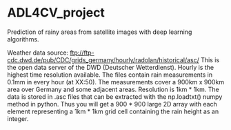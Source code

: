 # ADL4CV_project
Prediction of rainy areas from satellite images with deep learning algorithms.

Weather data source: ftp://ftp-cdc.dwd.de/pub/CDC/grids_germany/hourly/radolan/historical/asc/
 This is the open data server of the DWD (Deutscher Wetterdienst). Hourly is the highest time resolution available. The files contain rain measurements in 0.1mm in every hour (at XX:50). The measurements cover a 900km x 900km area over Germany and some adjacent areas. Resolution is 1km * 1km. The data is stored in .asc files that can be extracted with the np.loadtxt() numpy method in python. Thus you will get a 900 * 900 large 2D array with each element representing a 1km * 1km grid cell containing the rain height as an integer.
